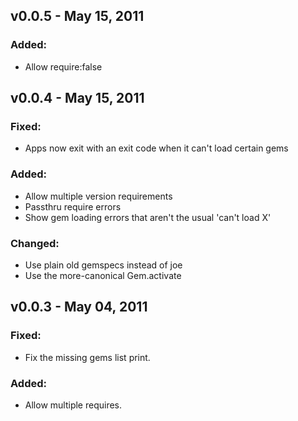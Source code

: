 v0.0.5 - May 15, 2011
---------------------

### Added:
  * Allow require:false

v0.0.4 - May 15, 2011
---------------------

### Fixed:
  * Apps now exit with an exit code when it can't load certain gems

### Added:
  * Allow multiple version requirements
  * Passthru require errors
  * Show gem loading errors that aren't the usual 'can't load X'

### Changed:
  * Use plain old gemspecs instead of joe
  * Use the more-canonical Gem.activate

v0.0.3 - May 04, 2011
---------------------

### Fixed:
  * Fix the missing gems list print.

### Added:
  * Allow multiple requires.

